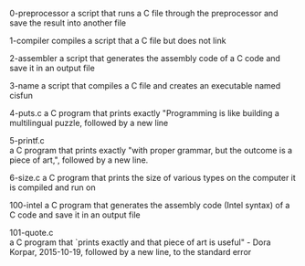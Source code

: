 0-preprocessor 
a script that runs a C file through the preprocessor and save the result into another file

1-compiler compiles
a script that a C file but does not link

2-assembler
a script that generates the assembly code of a C code and save it in an output file

3-name 
a script that compiles a C file and creates an executable named cisfun

4-puts.c
a C program that prints exactly "Programming is like building a multilingual puzzle, followed by a new line

5-printf.c  
a C program that prints exactly "with proper grammar, but the outcome is a piece of art,", followed by a new line.

6-size.c 
a C program that prints the size of various types on the computer it is compiled and run on

100-intel 
a C program that generates the assembly code (Intel syntax) of a C code and save it in an output file

101-quote.c  
a C program that `prints exactly and that piece of art is useful" - Dora Korpar, 2015-10-19, followed by a new line, to the standard error
